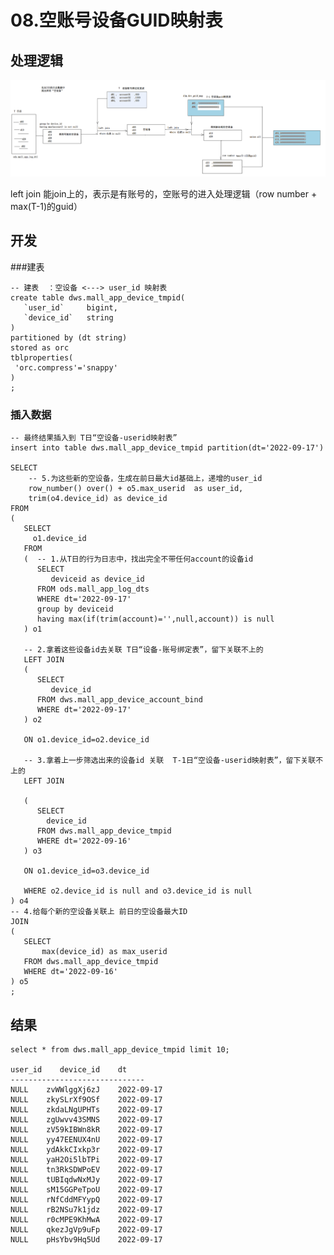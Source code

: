 # 08.空账号设备GUID映射表

## 处理逻辑

![](Images/11.png)

left join 能join上的，表示是有账号的，空账号的进入处理逻辑（row number  + max(T-1)的guid）


## 开发

###建表


	-- 建表  ：空设备 <---> user_id 映射表
	create table dws.mall_app_device_tmpid(
	   `user_id`     bigint,
	   `device_id`   string
	)
	partitioned by (dt string)
	stored as orc
	tblproperties(
	 'orc.compress'='snappy'
	)
	;

###  插入数据

	-- 最终结果插入到 T日“空设备-userid映射表”
	insert into table dws.mall_app_device_tmpid partition(dt='2022-09-17')
	
	SELECT
	    -- 5.为这些新的空设备，生成在前日最大id基础上，递增的user_id
	    row_number() over() + o5.max_userid  as user_id,
	    trim(o4.device_id) as device_id
	FROM 
	(
	   SELECT
	     o1.device_id
	   FROM 
	   (  -- 1.从T日的行为日志中，找出完全不带任何account的设备id
	      SELECT
	         deviceid as device_id 
	      FROM ods.mall_app_log_dts
	      WHERE dt='2022-09-17'
	      group by deviceid
	      having max(if(trim(account)='',null,account)) is null
	   ) o1
	   
	   -- 2.拿着这些设备id去关联 T日“设备-账号绑定表”，留下关联不上的
	   LEFT JOIN 
	   ( 
	      SELECT
	         device_id
	      FROM dws.mall_app_device_account_bind
	      WHERE dt='2022-09-17'
	   ) o2
	   
	   ON o1.device_id=o2.device_id
	   
	   -- 3.拿着上一步筛选出来的设备id 关联  T-1日“空设备-userid映射表”，留下关联不上的
	   LEFT JOIN 
	   
	   (
	      SELECT
	        device_id
	      FROM dws.mall_app_device_tmpid 
	      WHERE dt='2022-09-16'
	   ) o3
	   
	   ON o1.device_id=o3.device_id
	   
	   WHERE o2.device_id is null and o3.device_id is null
	) o4 
	-- 4.给每个新的空设备关联上 前日的空设备最大ID
	JOIN 
	(
	   SELECT  
	       max(device_id) as max_userid
	   FROM dws.mall_app_device_tmpid 
	   WHERE dt='2022-09-16'
	) o5
	;


## 结果

	select * from dws.mall_app_device_tmpid limit 10;

	user_id    device_id    dt
	------------------------------
	NULL    zvWWlggXj6zJ    2022-09-17
	NULL    zkySLrXf9OSf    2022-09-17
	NULL    zkdaLNgUPHTs    2022-09-17
	NULL    zgUwvv43SMNS    2022-09-17
	NULL    zV59kIBWn8kR    2022-09-17
	NULL    yy47EENUX4nU    2022-09-17
	NULL    ydAkkCIxkp3r    2022-09-17
	NULL    yaH2Oi5lbTPi    2022-09-17
	NULL    tn3RkSDWPoEV    2022-09-17
	NULL    tUBIqdwNxMJy    2022-09-17
	NULL    sM15GGPeTpoU    2022-09-17
	NULL    rNfCddMFYypQ    2022-09-17
	NULL    rB2NSu7k1jdz    2022-09-17
	NULL    r0cMPE9KhMwA    2022-09-17
	NULL    qkezJgVp9uFp    2022-09-17
	NULL    pHsYbv9Hq5Ud    2022-09-17